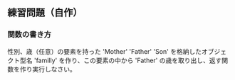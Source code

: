 ## 練習問題（自作）

### 関数の書き方
性別、歳（任意）の要素を持った 'Mother' 'Father' 'Son' を格納したオブジェクト型名 'familly' を作り、この要素の中から 'Father' の歳を取り出し、返す関数を作り実行しなさい。
